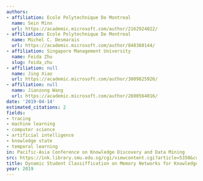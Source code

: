 ```yaml
---
authors:
- affiliation: Ecole Polytechnique De Montreal
  name: Sein Minn
  url: https://academic.microsoft.com/author/2162924022/
- affiliation: Ecole Polytechnique De Montreal
  name: Michel C. Desmarais
  url: https://academic.microsoft.com/author/848380144/
- affiliation: Singapore Management University
  name: Feida Zhu
  slug: feida_zhu
- affiliation: null
  name: Jing Xiao
  url: https://academic.microsoft.com/author/3009825926/
- affiliation: null
  name: Jianzong Wang
  url: https://academic.microsoft.com/author/2600564016/
date: '2019-04-14'
estimated_citations: 2
fields:
- tracing
- machine learning
- computer science
- artificial intelligence
- knowledge state
- temporal learning
in: Pacific-Asia Conference on Knowledge Discovery and Data Mining
src: https://ink.library.smu.edu.sg/cgi/viewcontent.cgi?article=5350&context=sis_research
title: Dynamic Student Classiffication on Memory Networks for Knowledge Tracing
year: 2019
---
```

